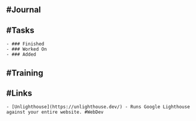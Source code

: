 ## #Journal
## #Tasks
	- ### Finished
	- ### Worked On
	- ### Added
## #Training
## #Links
	- [Unlighthouse](https://unlighthouse.dev/) - Runs Google Lighthouse against your entire website. #WebDev